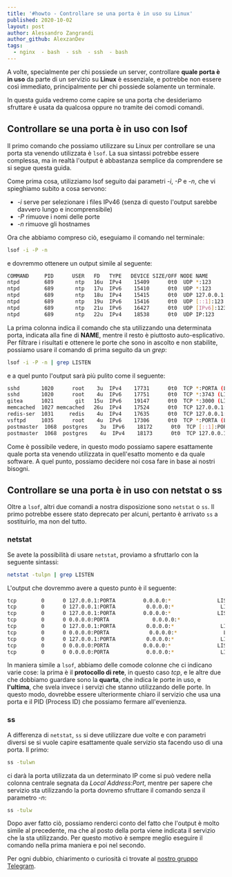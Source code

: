 ```yaml
---
title: '#howto - Controllare se una porta è in uso su Linux'
published: 2020-10-02
layout: post
author: Alessandro Zangrandi
author_github: AlexzanDev
tags:
  - nginx  - bash  - ssh  - ssh  - bash
---
```

A volte, specialmente per chi possiede un server, controllare **quale porta è in uso** da parte di un servizio su **Linux** è essenziale, e potrebbe non essere così immediato, principalmente per chi possiede solamente un terminale.

In questa guida vedremo come capire se una porta che desideriamo sfruttare è usata da qualcosa oppure no tramite dei comodi comandi.

## Controllare se una porta è in uso con lsof

Il primo comando che possiamo utilizzare su Linux per controllare se una porta sta venendo utilizzata è `lsof`. La sua sintassi potrebbe essere complessa, ma in realtà l'output è abbastanza semplice da comprendere se si segue questa guida.

Come prima cosa, utilizziamo lsof seguito dai parametri *-i*, *-P* e *-n*, che vi spieghiamo subito a cosa servono:

- *-i* serve per selezionare i files IPv46 (senza di questo l'output sarebbe davvero lungo e incomprensibile)
- *-P* rimuove i nomi delle porte
- *-n* rimuove gli hostnames

Ora che abbiamo compreso ciò, eseguiamo il comando nel terminale:

```bash
lsof -i -P -n
```

e dovremmo ottenere un output simile al seguente:

```bash
COMMAND     PID      USER   FD   TYPE   DEVICE SIZE/OFF NODE NAME
ntpd        689       ntp   16u  IPv4    15409      0t0  UDP *:123 
ntpd        689       ntp   17u  IPv6    15410      0t0  UDP *:123 
ntpd        689       ntp   18u  IPv4    15415      0t0  UDP 127.0.0.1:123 
ntpd        689       ntp   19u  IPv6    15416      0t0  UDP [::1]:123 
ntpd        689       ntp   21u  IPv6    16427      0t0  UDP [IPv6]:123 
ntpd        689       ntp   22u  IPv4    18538      0t0  UDP IP:123
```

La prima colonna indica il comando che sta utilizzando una determinata porta, indicata alla fine di **NAME**, mentre il resto è piuttosto auto-esplicativo. Per filtrare i risultati e ottenere le porte che sono in ascolto e non stabilite, possiamo usare il comando di prima seguito da un *grep*:

```bash
lsof -i -P -n | grep LISTEN
```

e a quel punto l'output sarà più pulito come il seguente:

```bash
sshd       1020      root    3u  IPv4    17731      0t0  TCP *:PORTA (LISTEN)
sshd       1020      root    4u  IPv6    17751      0t0  TCP *:3743 (LISTEN)
gitea      1021       git   15u  IPv6    19147      0t0  TCP *:3000 (LISTEN)
memcached  1027 memcached   26u  IPv4    17524      0t0  TCP 127.0.0.1:PORTA (LISTEN)
redis-ser  1031     redis    4u  IPv4    17635      0t0  TCP 127.0.0.1:PORTA (LISTEN)
vsftpd     1035      root    4u  IPv6    17306      0t0  TCP *:PORTA (LISTEN)
postmaster  1068  postgres    3u  IPv6    18172      0t0  TCP [::1]:PORTA (LISTEN)
postmaster  1068  postgres    4u  IPv4    18173      0t0  TCP 127.0.0.1:PORTA (LISTEN)
```

Come è possibile vedere, in questo modo possiamo sapere esattamente quale porta sta venendo utilizzata in quell'esatto momento e da quale software. A quel punto, possiamo decidere noi cosa fare in base ai nostri bisogni.

## Controllare se una porta è in uso con netstat o ss

Oltre a `lsof`, altri due comandi a nostra disposizione sono `netstat` o `ss`. Il primo potrebbe essere stato deprecato per alcuni, pertanto è arrivato `ss` a sostituirlo, ma non del tutto.

### netstat

Se avete la possibilità di usare `netstat`, proviamo a sfruttarlo con la seguente sintassi:

```bash
netstat -tulpn | grep LISTEN
```

L'output che dovremmo avere a questo punto è il seguente:

```bash
tcp        0      0 127.0.0.1:PORTA         0.0.0.0:*               LISTEN      1117/mongod         
tcp        0      0 127.0.0.1:PORTA          0.0.0.0:*               LISTEN      1031/redis-server 1 
tcp        0      0 127.0.0.1:PORTA         0.0.0.0:*               LISTEN      1027/memcached      
tcp        0      0 0.0.0.0:PORTA              0.0.0.0:*               LISTEN      1084/nginx: master  
tcp        0      0 127.0.0.1:PORTA          0.0.0.0:*               LISTEN      1068/postmaster     
tcp        0      0 0.0.0.0:PORTA             0.0.0.0:*               LISTEN      1084/nginx: master  
tcp        0      0 127.0.0.1:PORTA          0.0.0.0:*               LISTEN      57349/netdata       
tcp        0      0 0.0.0.0:PORTA           0.0.0.0:*               LISTEN      57349/netdata       
tcp        0      0 0.0.0.0:PORTA            0.0.0.0:*               LISTEN      1020/sshd
```

In maniera simile a `lsof`, abbiamo delle comode colonne che ci indicano varie cose: la prima è il **protocollo di rete**, in questo caso *tcp*, e le altre due che dobbiamo guardare sono la **quarta**, che indica le porte in uso, e **l'ultima**, che svela invece i servizi che stanno utilizzando delle porte. In questo modo, dovrebbe essere ulteriormente chiaro il servizio che usa una porta e il PID (Process ID) che possiamo fermare all'evenienza.

### ss

A differenza di `netstat`, `ss` si deve utilizzare due volte e con parametri diversi se si vuole capire esattamente quale servizio sta facendo uso di una porta. Il primo:

```bash
ss -tulwn
```

ci darà la porta utilizzata da un determinato IP come si può vedere nella colonna centrale segnata da *Local Address:Port*, mentre per sapere che servizio sta utilizzando la porta dovremo sfruttare il comando senza il parametro *-n*:

```bash
ss -tulw
```

Dopo aver fatto ciò, possiamo renderci conto del fatto che l'output è molto simile al precedente, ma che al posto della porta viene indicata il servizio che la sta utilizzando. Per questo motivo è sempre meglio eseguire il comando nella prima maniera e poi nel secondo.


Per ogni dubbio, chiarimento o curiosità ci trovate al [nostro gruppo Telegram](https://t.me/linuxpeople).